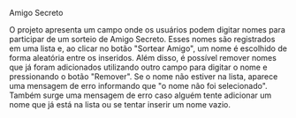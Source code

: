 Amigo Secreto

O projeto apresenta um campo onde os usuários podem digitar nomes para participar de um sorteio de Amigo Secreto. 
Esses nomes são registrados em uma lista e, ao clicar no botão "Sortear Amigo", um nome é escolhido de forma aleatória entre os inseridos.
Além disso, é possível remover nomes que já foram adicionados utilizando outro campo para digitar o nome e pressionando o botão "Remover". 
Se o nome não estiver na lista, aparece uma mensagem de erro informando que "o nome não foi selecionado".
Também surge uma mensagem de erro caso alguém tente adicionar um nome que já está na lista ou se tentar inserir um nome vazio.
